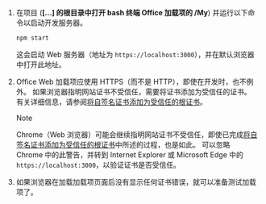 1. 在项目 (**[...] 的根目录中打开 bash 终端 Office 加载项的 /My**) 并运行以下命令以启动开发服务器。

    ```bash
    npm start
    ```

    这会启动 Web 服务器（地址为 `https://localhost:3000`），并在默认浏览器中打开此地址。

2. Office Web 加载项应使用 HTTPS（而不是 HTTP），即使在开发时，也不例外。 如果浏览器指明网站证书不受信任，需要将证书添加为受信任的证书。 有关详细信息，请参阅[将自签名证书添加为受信任的根证书](https://github.com/OfficeDev/generator-office/blob/master/src/docs/ssl.md)。

    > [!NOTE]
    > Chrome（Web 浏览器）可能会继续指明网站证书不受信任，即使已完成[将自签名证书添加为受信任的根证书](https://github.com/OfficeDev/generator-office/blob/master/src/docs/ssl.md)中所述的过程，也是如此。 可以忽略 Chrome 中的此警告，并转到 Internet Explorer 或 Microsoft Edge 中的 `https://localhost:3000`，以验证证书是否受信任。 

3. 如果浏览器在加载加载项页面后没有显示任何证书错误，就可以准备测试加载项了。 
